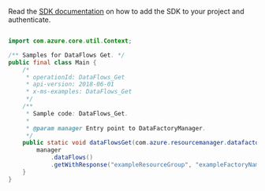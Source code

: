 Read the [SDK documentation](https://github.com/Azure/azure-sdk-for-java/blob/azure-resourcemanager-datafactory_1.0.0-beta.5/sdk/datafactory/azure-resourcemanager-datafactory/README.md) on how to add the SDK to your project and authenticate.

```java

import com.azure.core.util.Context;

/** Samples for DataFlows Get. */
public final class Main {
    /*
     * operationId: DataFlows_Get
     * api-version: 2018-06-01
     * x-ms-examples: DataFlows_Get
     */
    /**
     * Sample code: DataFlows_Get.
     *
     * @param manager Entry point to DataFactoryManager.
     */
    public static void dataFlowsGet(com.azure.resourcemanager.datafactory.DataFactoryManager manager) {
        manager
            .dataFlows()
            .getWithResponse("exampleResourceGroup", "exampleFactoryName", "exampleDataFlow", null, Context.NONE);
    }
}
```
